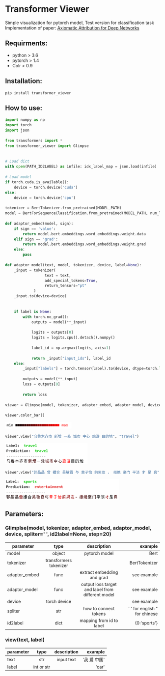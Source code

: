 # Transformer Viewer
Simple visualization for pytorch model, Test version for classification task  
Implementation of paper:   [Axiomatic Attribution for Deep Networks](https://arxiv.org/abs/1703.01365)

## Requirments:
* python > 3.6  
* pytorch > 1.4  
* Colr > 0.9  

## Installation:
    pip install transformer_viewer

## How to use:
```python
import numpy as np
import torch
import json

from transformers import *
from transformer_viewer import Glimpse


# Load dict
with open(PATH_ID2LABEL) as infile: idx_label_map = json.load(infile)

# Load model
if torch.cuda.is_available():
    device = torch.device('cuda')
else:
    device = torch.device('cpu')
        
tokenizer = BertTokenizer.from_pretrained(MODEL_PATH)
model = BertForSequenceClassification.from_pretrained(MODEL_PATH, num_labels=len(idx_label_map))

def adaptor_embed(model, sign):
    if sign == 'value':
        return model.bert.embeddings.word_embeddings.weight.data
    elif sign == 'grad':
        return model.bert.embeddings.word_embeddings.weight.grad
    else:
        pass

def adaptor_model(text, model, tokenizer, device, label=None):
    _input = tokenizer(
                  text = text,
                  add_special_tokens=True,
                  return_tensors="pt"
             )
    _input.to(device=device)
    

    if label is None:
        with torch.no_grad():
            outputs = model(**_input)

            logits = outputs[0]
            logits = logits.cpu().detach().numpy()

            label_id = np.argmax(logits, axis=1)

            return _input["input_ids"], label_id
    else:
        _input["labels"] = torch.tensor(label).to(device, dtype=torch.long)

        outputs = model(**_input)
        loss = outputs[0]

        return loss

viewer = Glimpse(model, tokenizer, adaptor_embed, adaptor_model, device, spliter=' ', id2label=idx_label_map)

viewer.color_bar()
```
![color bar](./img/bar.png)

```python
viewer.view("乌鲁木齐市 新增 一处 城市 中心 旅游 目的地", "travel")
```
![true example](./img/true.png)
```python
viewer.view("郭晶晶 曾 撮合 吴敏霞 与 章子怡 前男友 ， 拒绝 豪门 平淡 才 是 真", "sports")
```
![wrong example](./img/wrong.png)

## Parameters:
### Glimplse(model, tokenizer, adaptor_embed, adaptor_model, device, spliter=' ', id2label=None, step=20)
parameter|type|description|example
---|:--:|:--:|---:
model|object|pytorch model|Bert
tokenizer|transformers tokenizer||BertTokenizer
adaptor_embed|func|extract embedding and grad|see example
adaptor_model|func|output loss target and label from different model|see example
device|torch device||see example
spliter|str|how to connect tokens|' ' for english " for chinese
id2label|dict|mapping from id to label|{0:'sports'}

### view(text, label)
parameter|type|description|example
---|:--:|:--:|---:
text|str|input text|'我 爱 中国'
label|int or str||'car'
